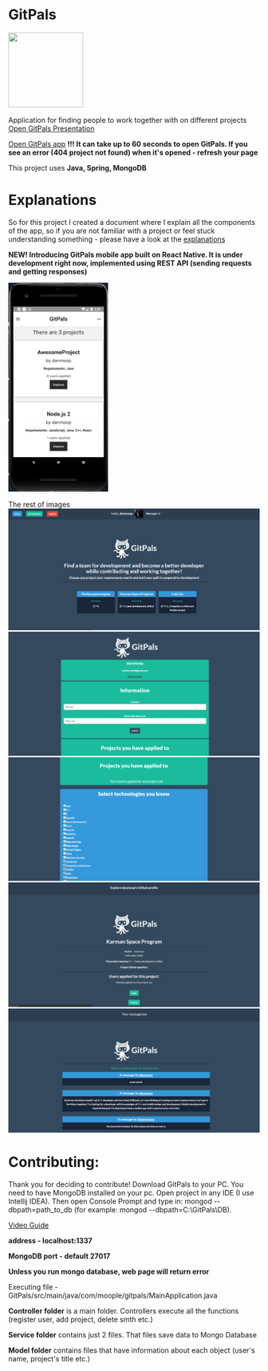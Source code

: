 # GitPals

<img src="https://image.flaticon.com/icons/svg/89/89341.svg" width="150" height="150">

Application for finding people to work together with on different projects
[Open GitPals Presentation](https://danmoop.github.io/GitPals-Showcase/)

[Open GitPals app](https://gitpals.herokuapp.com/) **!!! It can take up to 60 seconds to open GitPals. If you see an error (404 project not found) when it's opened - refresh your page**

This project uses **Java, Spring, MongoDB**

# Explanations

So for this project I created a document where I explain all the components of the app, so if you are not familiar with a project or feel stuck understanding something - please have a look at the [explanations](https://github.com/danmoop/GitPals/blob/master/GitPals%20Review.pdf)


**NEW! Introducing GitPals mobile app built on React Native. It is under development right now, implemented using REST API (sending requests and getting responses)**

<img src="gallery/mobile.png" width="200">

The rest of images
![image](gallery/main.png)
![image](gallery/d1.png)
![image](gallery/d2.png)
![image](gallery/project1.png)
![image](gallery/messages.png)

# Contributing:
Thank you for deciding to contribute! Download GitPals to your PC. You need to have MongoDB installed on your pc.
Open project in any IDE (I use Intellij IDEA). Then open Console Prompt and type in: mongod --dbpath=path_to_db (for example: mongod --dbpath=C:\GitPals\DB). 

[Video Guide](https://youtu.be/JbvxJyXmOEM)

**address - localhost:1337**

**MongoDB port - default 27017**

**Unless you run mongo database, web page will return error**

Executing file - GitPals/src/main/java/com/moople/gitpals/MainApplication.java

**Controller folder** is a main folder. Controllers execute all the functions (register user, add project, delete smth etc.)

**Service folder** contains just 2 files. That files save data to Mongo Database

**Model folder** contains files that have information about each object (user's name, project's title etc.)
